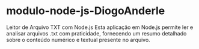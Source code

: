 # modulo-node-js-DiogoAnderle
Leitor de Arquivo TXT com Node.js Esta aplicação em Node.js permite ler e analisar arquivos .txt com praticidade, fornecendo um resumo detalhado sobre o conteúdo numérico e textual presente no arquivo.
